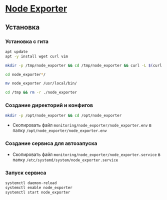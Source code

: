 # [Node Exporter](https://github.com/prometheus/node_exporter)

## Установка

### Установка с гита

```bash
apt update
apt -y install wget curl vim
```

```bash
mkdir -p /tmp/node_exporter && cd /tmp/node_exporter && curl -L $(curl -s https://api.github.com/repos/prometheus/node_exporter/releases/latest | grep browser_download_url | grep linux-amd64 | cut -d '"' -f 4 | head -n 1) | tar xzf -
```

```bash
cd node_exporter*/

mv node_exporter /usr/local/bin/
```

```bash
cd /tmp && rm -r ./node_exporter
```

### Создание директорий и конфигов

```bash
mkdir -p /opt/node_exporter && cd /opt/node_exporter
```

* Скопировать файл `monitoring/node_exporter/node_exporter.env` в папку `/opt/node_exporter/node_exporter.env`

### Создание сервиса для автозапуска

* Скопировать файл `monitoring/node_exporter/node_exporter.service` в папку `/etc/systemd/system/node_exporter.service`

### Запуск сервиса

```bash
systemctl daemon-reload
systemctl enable node_exporter
systemctl start node_exporter
```
